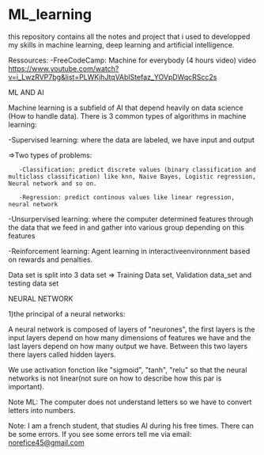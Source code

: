 # ML_learning
this repository contains all the notes and project that i used to developped my skills in machine learning, deep learning and artificial intelligence.

Ressources:
-FreeCodeCamp: 
Machine for everybody (4 hours video) video https://www.youtube.com/watch?v=i_LwzRVP7bg&list=PLWKjhJtqVAblStefaz_YOVpDWqcRScc2s

ML AND AI

Machine learning is a subfield of AI that depend heavily on data science (How to handle data).
There is 3 common types of algorithms in machine learning:

-Supervised learning: where the data are labeled, we have input and output
   
   =>Two types of problems:
   
       -Classification: predict discrete values (binary classification and multiclass classification) like knn, Naive Bayes, Logistic regression, Neural network and so on.
       
       -Regression: predict continous values like linear regression, neural network

-Unsurpervised learning: where the computer determined features through the data that we feed in and gather into various group depending on this features

-Reinforcement learning: Agent learning in interactiveenvironnment based on rewards and penalties.

Data set is split into 3 data set => Training Data set, Validation data_set and testing data set


NEURAL NETWORK

1)the principal of a neural networks:

A neural network is composed of layers of "neurones", the first layers is the input layers depend on how many dimensions of features we have and the last layers depend on how many output we have. Between this two layers there layers called hidden layers.

We use activation fonction like "sigmoid", "tanh", "relu" so that the neural networks is not linear(not sure on how to describe how this par is important).


Note ML:
The computer does not understand letters so we have to convert letters into numbers.






Note: I am a french student, that studies AI during his free times. There can be some errors. If you see some errors tell me via email: norefice45@gmail.com
